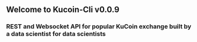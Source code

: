 ## Welcome to Kucoin-Cli v0.0.9
### REST and Websocket API for popular KuCoin exchange built by a data scientist for data scientists
